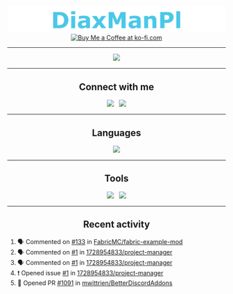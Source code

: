 <div align="center">
<img src="static/baner.png">
<a href="https://ko-fi.com/diaxmanpl" target="_blank"><img height="36" style="border:0px;height:50px;" src="https://cdn.ko-fi.com/cdn/kofi1.png?v=3" border="0" alt="Buy Me a Coffee at ko-fi.com" /></a>

---

<img src="https://github-readme-stats.vercel.app/api?username=DiaxManPl&title_color=4ac8e8&bg_color=2d2a2e&text_color=fff&hide_border=true">

---


## Connect with me

<a href="https://diaxmanpl.tk/dc" target="_blank"><img src="https://img.shields.io/badge/Discord-7289DA?style=for-the-badge&logo=discord&logoColor=white"></a>
&nbsp;
<a href="https://diaxmanpl.tk/email" target="_blank"><img src="https://img.shields.io/badge/Email-D14836?style=for-the-badge&logo=gmail&logoColor=white"></a>

---

## Languages
<img src="https://github-readme-stats.vercel.app/api/top-langs/?username=DiaxManPl&title_color=4ac8e8&bg_color=2d2a2e&text_color=fff&hide_border=true">

---

## Tools
<a href="https://code.visualstudio.com" target="_blank"><img src="https://img.shields.io/badge/Visual_Studio_Code-0078D4?style=for-the-badge&logo=visual%20studio%20code&logoColor=white"></a>
&nbsp;
<a href="https://microsoft.com/en-us/p/windows-terminal"><img src="https://img.shields.io/badge/Windows_Terminal-4D4D4D?style=for-the-badge&logo=windows%20terminal&logoColor=white"></a>

---

## Recent activity
</div>

<!--START_SECTION:activity-->
1. 🗣 Commented on [#133](https://github.com/FabricMC/fabric-example-mod/issues/133) in [FabricMC/fabric-example-mod](https://github.com/FabricMC/fabric-example-mod)
2. 🗣 Commented on [#1](https://github.com/1728954833/project-manager/issues/1) in [1728954833/project-manager](https://github.com/1728954833/project-manager)
3. 🗣 Commented on [#1](https://github.com/1728954833/project-manager/issues/1) in [1728954833/project-manager](https://github.com/1728954833/project-manager)
4. ❗️ Opened issue [#1](https://github.com/1728954833/project-manager/issues/1) in [1728954833/project-manager](https://github.com/1728954833/project-manager)
5. 💪 Opened PR [#1091](https://github.com/mwittrien/BetterDiscordAddons/pull/1091) in [mwittrien/BetterDiscordAddons](https://github.com/mwittrien/BetterDiscordAddons)
<!--END_SECTION:activity-->





